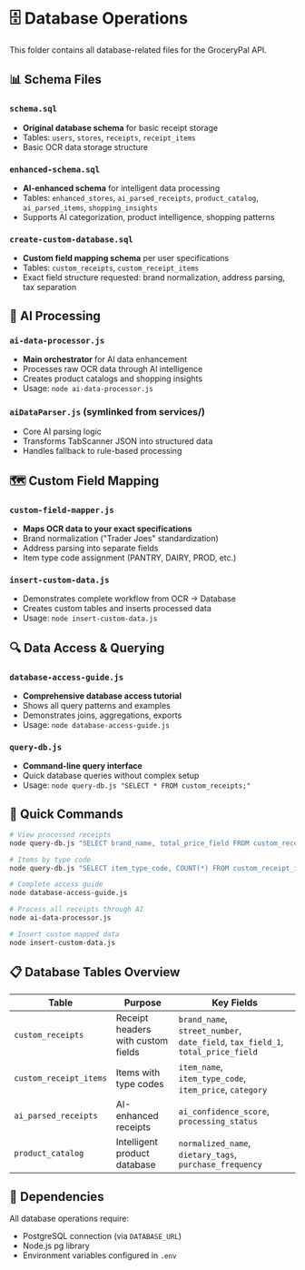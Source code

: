 # 🗄️ Database Operations

This folder contains all database-related files for the GroceryPal API.

## 📊 Schema Files

### `schema.sql`
- **Original database schema** for basic receipt storage
- Tables: `users`, `stores`, `receipts`, `receipt_items`
- Basic OCR data storage structure

### `enhanced-schema.sql`
- **AI-enhanced schema** for intelligent data processing
- Tables: `enhanced_stores`, `ai_parsed_receipts`, `product_catalog`, `ai_parsed_items`, `shopping_insights`
- Supports AI categorization, product intelligence, shopping patterns

### `create-custom-database.sql`
- **Custom field mapping schema** per user specifications
- Tables: `custom_receipts`, `custom_receipt_items`
- Exact field structure requested: brand normalization, address parsing, tax separation

## 🤖 AI Processing

### `ai-data-processor.js`
- **Main orchestrator** for AI data enhancement
- Processes raw OCR data through AI intelligence
- Creates product catalogs and shopping insights
- Usage: `node ai-data-processor.js`

### `aiDataParser.js` (symlinked from services/)
- Core AI parsing logic
- Transforms TabScanner JSON into structured data
- Handles fallback to rule-based processing

## 🗺️ Custom Field Mapping

### `custom-field-mapper.js`
- **Maps OCR data to your exact specifications**
- Brand normalization ("Trader Joes" standardization)
- Address parsing into separate fields
- Item type code assignment (PANTRY, DAIRY, PROD, etc.)

### `insert-custom-data.js`
- Demonstrates complete workflow from OCR → Database
- Creates custom tables and inserts processed data
- Usage: `node insert-custom-data.js`

## 🔍 Data Access & Querying

### `database-access-guide.js`
- **Comprehensive database access tutorial**
- Shows all query patterns and examples
- Demonstrates joins, aggregations, exports
- Usage: `node database-access-guide.js`

### `query-db.js`
- **Command-line query interface**
- Quick database queries without complex setup
- Usage: `node query-db.js "SELECT * FROM custom_receipts;"`

## 🚀 Quick Commands

```bash
# View processed receipts
node query-db.js "SELECT brand_name, total_price_field FROM custom_receipts;"

# Items by type code
node query-db.js "SELECT item_type_code, COUNT(*) FROM custom_receipt_items GROUP BY item_type_code;"

# Complete access guide
node database-access-guide.js

# Process all receipts through AI
node ai-data-processor.js

# Insert custom mapped data
node insert-custom-data.js
```

## 📋 Database Tables Overview

| Table | Purpose | Key Fields |
|-------|---------|------------|
| `custom_receipts` | Receipt headers with custom fields | `brand_name`, `street_number`, `date_field`, `tax_field_1`, `total_price_field` |
| `custom_receipt_items` | Items with type codes | `item_name`, `item_type_code`, `item_price`, `category` |
| `ai_parsed_receipts` | AI-enhanced receipts | `ai_confidence_score`, `processing_status` |
| `product_catalog` | Intelligent product database | `normalized_name`, `dietary_tags`, `purchase_frequency` |

## 🔗 Dependencies

All database operations require:
- PostgreSQL connection (via `DATABASE_URL`)
- Node.js pg library
- Environment variables configured in `.env`
